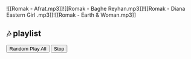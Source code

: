 ![[Romak - Afrat.mp3]]![[Romak - Baghe Reyhan.mp3]]![[Romak - Diana Eastern Girl .mp3]]![[Romak - Earth & Woman.mp3]]

<div id="musicPlayer">
  <h2>🎶 playlist</h2>
	<div>
	    <button id="randomPlayAllButton">Random Play All</button>
	    <button id="stopButton">Stop</button>
	  </div>
  </div>


<script>
  const audioPlayers = document.querySelectorAll(".audioPlayer");
  let currentAudioIndex = 0;

  // تابع برای پخش تصادفی آهنگ‌ها
  function playRandomSong() {
    // انتخاب تصادفی آهنگ از لیست
    const randomIndex = Math.floor(Math.random() * audioPlayers.length);
    const selectedAudio = audioPlayers[randomIndex];

    // پخش آهنگ تصادفی
    selectedAudio.play();

    // وقتی یک آهنگ تمام می‌شود، آهنگ بعدی پخش می‌شود
    selectedAudio.addEventListener("ended", function() {
      playRandomSong();
    });
  }

  // تابع برای توقف پخش موسیقی
  function stopAudio() {
    audioPlayers.forEach(player => {
      player.pause();
      player.currentTime = 0; // ریست کردن آهنگ‌ها
    });
  }

  // اضافه کردن Event Listener به دکمه‌ها
  document.getElementById("randomPlayAllButton").addEventListener("click", function() {
    playRandomSong();
  });

  document.getElementById("stopButton").addEventListener("click", function() {
    stopAudio();
  });
</script>

